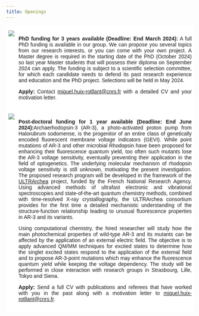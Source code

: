 ```yaml
---
title: Openings
---
```


<html>
<style>
.page-header {
  color: #000;
  text-align: center;
  background-color: $header-bg-color;
  background-image: url("./images/header.png");
  background-repeat: no-repeat;
  background-size: cover;
  margin: 0 auto;

}
  .btn {
    color: #000;
    border-color: #000; 
    background-color: #fff;
  } 

  .btn:hover {
    color: #000;
    text-decoration: none;
    border-color: #000;
    background-color: #7c940ea1;
  }
  .tg  {border-collapse:collapse;border-spacing:0;}
.tg td{border-color:black;border-style:solid;border-width:1px;font-family:Arial, sans-serif;font-size:14px;
  overflow:hidden;padding:10px 5px;word-break:normal;}
.tg th{border-color:black;border-style:solid;border-width:1px;font-family:Arial, sans-serif;font-size:14px;
  font-weight:normal;overflow:hidden;padding:10px 5px;word-break:normal;}
.tg .tg-oe15{background-color:#ffffff;border-color:#ffffff;text-align:left;vertical-align:top}
</style>
<body>
<table class="tg">
<tbody>
  <tr>
    <td class="tg-oe15"><img src="https://huixrotllant.github.io/images/hiring.png"/></td>
    <td class="tg-oe15"><p align="justify"><b>PhD funding for 3 years available (Deadline: End March 2024):</b> A full PhD funding is available in our group. We can propose you several topics from our research interests, or you can come with your own project. A Master degree is required in the starting date of the PhD (October 2024) so last year Master students that will possess their diploma on September 2024 can apply. The funding is subject to a scientific selection committee, for which each candidate needs to defend its past research experience and education and the PhD project. Selections will be held in May 2024.</p>
<p align="justify"><b>Apply:</b> Contact <a href="mailto:miquel.huix-rotllant@univ-amu.fr?subject=Application to PhD position">miquel.huix-rotllant@cnrs.fr</a> with a detailed CV and your motivation letter.</p></td>
  </tr>
  <tr>
    <td class="tg-oe15"><img src="https://huixrotllant.github.io/images/asr3.png"/></td>
    <td class="tg-oe15"><p align="justify"><b>Post-doctoral funding for 1 year available (Deadline: End June 2024):</b>Archaerhodopsin-3 (AR-3), a photo-activated proton pump from Halorubrum sodomense, is the progenitor of an entire class of genetically encoded fluorescent membrane voltage indicators (GEVI). While point mutations of AR-3 and other microbial Rhodopsin have been proposed for enhancing their fluorescence quantum yield, too often such mutants lose the AR-3 voltage sensitivity, eventually preventing their application in the field of optogenetics. The underlying molecular mechanism of rhodopsin voltage sensitivity is still unknown, motivating the present investigation. The proposed research program will be developed in the framework of the <a href="https://anr.fr/en/funded-projects-and-impact/funded-projects/project/funded/project/b2d9d3668f92a3b9fbbf7866072501ef-9b821bf32f/?tx_anrprojects_funded%5Bcontroller%5D=Funded&cHash=c7eb53aa765bb9af4e788b671d27860b" target="_blank">ULTRArchea</a> project, funded by the French National Research Agency. Using advanced methods of ultrafast electronic and vibrational spectroscopies and state-of-the-art quantum chemistry methods, combined with time-resolved X-ray crystallography, the ULTRArchea consortium provides for the first time a detailed mechanistic understanding of the structure-function relationship leading to unusual fluorescence properties in AR-3 and its variants.</p>

<p align="justify">Using computational chemistry, the hired researcher will study how the main photochemical properties of wild-type AR-3 and its mutants can be affected by the application of an external electric field. The objective is to apply advanced QM/MM techniques for excited states to determine how the singlet excited states respond to the application of the external field and to propose AR-3-point mutations which may enhance the fluorescence quantum yield while keeping the voltage dependency. The study will be performed in close interaction with research groups in Strasbourg, Lille, Tokyo and Siena.</p>

<p align="justify"><b>Apply:</b> Send a full CV with publications and referees that have worked with you in the past along with a motivation letter to <a href="mailto:miquel.huix-rotllant@univ-amu.fr?subject=Application to ASR post-doctoral position">miquel.huix-rotllant@cnrs.fr</a>.
</td>
  </tr>
</tbody>
</table>
  
</body>
</html>
